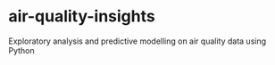 # air-quality-insights
Exploratory analysis and predictive modelling on air quality data using Python
